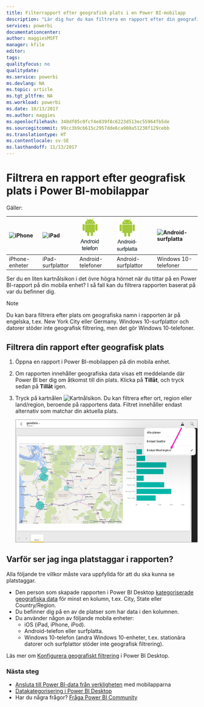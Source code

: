 ```yaml
---
title: Filterrapport efter geografisk plats i en Power BI-mobilapp
description: "Lär dig hur du kan filtrera en rapport efter din geografiska plats i Microsoft Power BI-mobilappar om rapportägaren har konfigurerat geografiska taggar."
services: powerbi
documentationcenter: 
author: maggiesMSFT
manager: kfile
editor: 
tags: 
qualityfocus: no
qualitydate: 
ms.service: powerbi
ms.devlang: NA
ms.topic: article
ms.tgt_pltfrm: NA
ms.workload: powerbi
ms.date: 10/13/2017
ms.author: maggies
ms.openlocfilehash: 340df05c0fcf4e839f8c6223d513ec55964fb5de
ms.sourcegitcommit: 99cc3b9cb615c2957dde6ca908a51238f129cebb
ms.translationtype: HT
ms.contentlocale: sv-SE
ms.lasthandoff: 11/13/2017
---
```

# <a name="filter-a-report-by-geographic-location-in-the-power-bi-mobile-apps"></a>Filtrera en rapport efter geografisk plats i Power BI-mobilappar
Gäller:

| ![iPhone](media/mobile-apps-geographic-filtering/iphone-logo-50-px.png) | ![iPad](media/mobile-apps-geographic-filtering/ipad-logo-50-px.png) | ![Android-telefon](media/mobile-apps-geographic-filtering/android-phone-logo-50-px.png) | ![Android-surfplatta](media/mobile-apps-geographic-filtering/android-tablet-logo-50-px.png) | ![Android-surfplatta](media/mobile-apps-geographic-filtering/win-10-logo-50-px.png) |
|:--- |:--- |:--- |:--- |:--- |
| iPhone-enheter |iPad-surfplattor |Android-telefoner |Android-surfplattor |Windows 10-telefoner |

Ser du en liten kartnålsikon i det övre högra hörnet när du tittar på en Power BI-rapport på din mobila enhet? I så fall kan du filtrera rapporten baserat på var du befinner dig.

> [!NOTE]
> Du kan bara filtrera efter plats om geografiska namn i rapporten är på engelska, t.ex. New York City eller Germany. Windows 10-surfplattor och datorer stöder inte geografisk filtrering, men det gör Windows 10-telefoner.
> 
> 

## <a name="filter-your-report-by-your-geographic-location"></a>Filtrera din rapport efter geografisk plats
1. Öppna en rapport i Power BI-mobilappen på din mobila enhet.
2. Om rapporten innehåller geografiska data visas ett meddelande där Power BI ber dig om åtkomst till din plats. Klicka på **Tillåt**, och tryck sedan på **Tillåt** igen.
3. Tryck på kartnålen ![Kartnålsikon](media/mobile-apps-geographic-filtering/power-bi-mobile-geo-icon.png). Du kan filtrera efter ort, region eller land/region, beroende på rapportens data. Filtret innehåller endast alternativ som matchar din aktuella plats.
   
    ![Kartnålsfilter](media/mobile-apps-geographic-filtering/power-bi-mobile-geo-map-set-filter.png)

## <a name="why-dont-i-see-location-tags-on-a-report"></a>Varför ser jag inga platstaggar i rapporten?
Alla följande tre villkor måste vara uppfyllda för att du ska kunna se platstaggar. 

* Den person som skapade rapporten i Power BI Desktop [kategoriserade geografiska data](desktop-mobile-geofiltering.md) för minst en kolumn, t.ex. City, State eller Country/Region.
* Du befinner dig på en av de platser som har data i den kolumnen.
* Du använder någon av följande mobila enheter:
  * iOS (iPad, iPhone, iPod).
  * Android-telefon eller surfplatta.
  * Windows 10-telefon (andra Windows 10-enheter, t.ex. stationära datorer och surfplattor stöder inte geografisk filtrering).

Läs mer om [Konfigurera geografiskt filtrering](desktop-mobile-geofiltering.md) i Power BI Desktop.

### <a name="next-steps"></a>Nästa steg
* [Ansluta till Power BI-data från verkligheten](mobile-apps-data-in-real-world-context.md) med mobilapparna
* [Datakategorisering i Power BI Desktop](desktop-data-categorization.md) 
* Har du några frågor? [Fråga Power BI Community](http://community.powerbi.com/)

